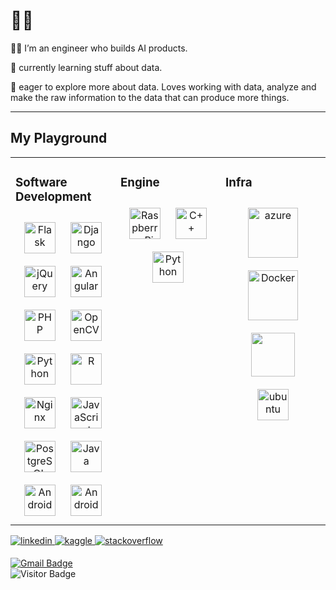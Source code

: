 
# 👋🏻
👨‍💻 I’m an engineer who builds AI products.

🌱 currently learning stuff about data.

🚀 eager to explore more about data. Loves working with data, analyze and make the raw information to the data that can produce more things.  

--- 

## My Playground
<table><tr><td valign="top" width="33%">

### Software Development  
<div align="center"> 
<a href="https://flask.palletsprojects.com/" target="_blank"><img style="margin: 10px" src="https://profilinator.rishav.dev/skills-assets/flask.png" alt="Flask" height="50" /></a>  
<a href="https://www.djangoproject.com/" target="_blank"><img style="margin: 10px" src="https://profilinator.rishav.dev/skills-assets/django-original.svg" alt="Django" height="50" /></a>  
<a href="https://jquery.com/" target="_blank"><img style="margin: 10px" src="https://profilinator.rishav.dev/skills-assets/jquery.png" alt="jQuery" height="50" /></a>  
<a href="https://angular.io/" target="_blank"><img style="margin: 10px" src="https://profilinator.rishav.dev/skills-assets/angularjs-original.svg" alt="Angular" height="50" /></a>  
<a href="https://www.php.net/" target="_blank"><img style="margin: 10px" src="https://profilinator.rishav.dev/skills-assets/php-original.svg" alt="PHP" height="50" /></a>  
<a href="https://opencv.org/" target="_blank"><img style="margin: 10px" src="https://profilinator.rishav.dev/skills-assets/opencv-icon.svg" alt="OpenCV" height="50" /></a>  
<a href="https://www.python.org/" target="_blank"><img style="margin: 10px" src="https://profilinator.rishav.dev/skills-assets/python-original.svg" alt="Python" height="50" /></a>
<a href="https://www.r-project.org/" target="_blank"><img style="margin: 10px" src="https://profilinator.rishav.dev/skills-assets/r.svg" alt="R" height="50" /></a> 
<a href="https://www.nginx.com/" target="_blank"><img style="margin: 10px" src="https://profilinator.rishav.dev/skills-assets/nginx-original.svg" alt="Nginx" height="50" /></a>  
<a href="https://www.javascript.com/" target="_blank"><img style="margin: 10px" src="https://profilinator.rishav.dev/skills-assets/javascript-original.svg" alt="JavaScript" height="50" /></a>  
<a href="https://www.postgresql.org/" target="_blank"><img style="margin: 10px" src="https://profilinator.rishav.dev/skills-assets/postgresql-original-wordmark.svg" alt="PostgreSQL" height="50" /></a>
<a href="https://www.java.com/" target="_blank"><img style="margin: 10px" src="https://profilinator.rishav.dev/skills-assets/java-original-wordmark.svg" alt="Java" height="50" /></a>  
<a href="https://www.android.com/intl/en_in/" target="_blank"><img style="margin: 10px" src="https://profilinator.rishav.dev/skills-assets/android-original-wordmark.svg" alt="Android" height="50" /></a>
<a href="https://www.android.com/intl/en_in/" target="_blank"><img style="margin: 10px" src="https://streamlit.io/images/brand/streamlit-logo-secondary-colormark-darktext.svg" alt="Android" height="50" /></a>
  
</div>
</td><td valign="top" width="33%">
  
### Engine  
<div align="center">  
<a href="https://www.raspberrypi.org/" target="_blank"><img style="margin: 10px" src="https://profilinator.rishav.dev/skills-assets/raspberrypi.png" alt="Raspberry Pi" height="50" /></a>  
<a href="https://www.cplusplus.com/" target="_blank"><img style="margin: 10px" src="https://profilinator.rishav.dev/skills-assets/cplusplus-original.svg" alt="C++" height="50" /></a>  
<a href="https://www.python.org/" target="_blank"><img style="margin: 10px" src="https://profilinator.rishav.dev/skills-assets/python-original.svg" alt="Python" height="50" /></a>  
</div>
</td><td valign="top" width="33%">


### Infra   
<div align="center">  
<a href="https://azure.microsoft.com/id-id/" target="_blank"><img style="margin: 10px" src="https://www.logo.wine/a/logo/Microsoft_Azure/Microsoft_Azure-Logo.wine.svg" alt="azure" height="80" /></a>   
<a href="https://www.docker.com/" target="_blank"><img style="margin: 10px" src="https://profilinator.rishav.dev/skills-assets/docker-original-wordmark.svg" alt="Docker" height="80" /></a> 
<a href="https://www.redhat.com/" target="_blank"><img style="margin: 10px" src="https://www.logo.wine/a/logo/Red_Hat/Red_Hat-Logo.wine.svg" height="70" /></a> 
<a href="https://ubuntu.com/" target="_blank"><img style="margin: 10px" src="https://www.vectorlogo.zone/logos/ubuntu/ubuntu-icon.svg" alt="ubuntu" height="50" /></a>   
</td></tr></table>  
</div>

<a href="https://id.linkedin.com/in/mochammad-revaldi-anggara-788a47163" target="_blank">
<img src=https://img.shields.io/badge/linkedin-%231E77B5.svg?&style=for-the-badge&logo=linkedin&logoColor=white alt=linkedin style="margin-bottom: 5px;" />
</a>

<a href="https://www.kaggle.com/revaldianggara" target="_blank">
<img src=https://img.shields.io/badge/kaggle-%2344BAE8.svg?&style=for-the-badge&logo=kaggle&logoColor=white alt=kaggle style="margin-bottom: 5px;" />
</a>  

<a href="https://stackoverflow.com/users/19538369/fullstack-overflow" target="_blank">
<img src=https://img.shields.io/badge/stackoverflow-%23F28032.svg?&style=for-the-badge&logo=stackoverflow&logoColor=white alt=stackoverflow style="margin-bottom: 5px;" />
</a>

[![Gmail Badge](https://img.shields.io/badge/-m.revaldianggara@gmail.com-c14438?style=flat&logo=Gmail&logoColor=white&link=mailto:m.revaldianggara@gmail.com)](mailto:m.revaldianggara@gmail.com)
<br/> 
![Visitor Badge](https://visitor-badge.laobi.icu/badge?page_id=revaldianggara)
